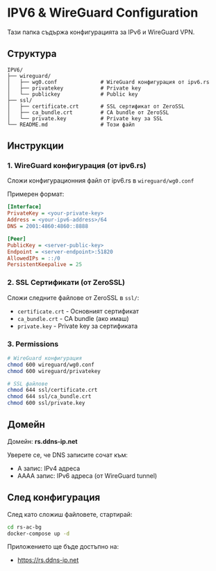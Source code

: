 # IPV6 & WireGuard Configuration

Тази папка съдържа конфигурацията за IPv6 и WireGuard VPN.

## Структура

```
IPV6/
├── wireguard/
│   ├── wg0.conf              # WireGuard конфигурация от ipv6.rs
│   ├── privatekey            # Private key
│   └── publickey             # Public key
├── ssl/
│   ├── certificate.crt       # SSL сертификат от ZeroSSL
│   ├── ca_bundle.crt         # CA bundle от ZeroSSL
│   └── private.key           # Private key за SSL
└── README.md                 # Този файл
```

## Инструкции

### 1. WireGuard конфигурация (от ipv6.rs)

Сложи конфигурационния файл от ipv6.rs в `wireguard/wg0.conf`

Примерен формат:
```ini
[Interface]
PrivateKey = <your-private-key>
Address = <your-ipv6-address>/64
DNS = 2001:4860:4860::8888

[Peer]
PublicKey = <server-public-key>
Endpoint = <server-endpoint>:51820
AllowedIPs = ::/0
PersistentKeepalive = 25
```

### 2. SSL Сертификати (от ZeroSSL)

Сложи следните файлове от ZeroSSL в `ssl/`:

- `certificate.crt` - Основният сертификат
- `ca_bundle.crt` - CA bundle (ако имаш)
- `private.key` - Private key за сертификата

### 3. Permissions

```bash
# WireGuard конфигурация
chmod 600 wireguard/wg0.conf
chmod 600 wireguard/privatekey

# SSL файлове
chmod 644 ssl/certificate.crt
chmod 644 ssl/ca_bundle.crt
chmod 600 ssl/private.key
```

## Домейн

Домейн: **rs.ddns-ip.net**

Уверете се, че DNS записите сочат към:
- A запис: IPv4 адреса
- AAAA запис: IPv6 адреса (от WireGuard tunnel)

## След конфигурация

След като сложиш файловете, стартирай:

```bash
cd rs-ac-bg
docker-compose up -d
```

Приложението ще бъде достъпно на:
- https://rs.ddns-ip.net
